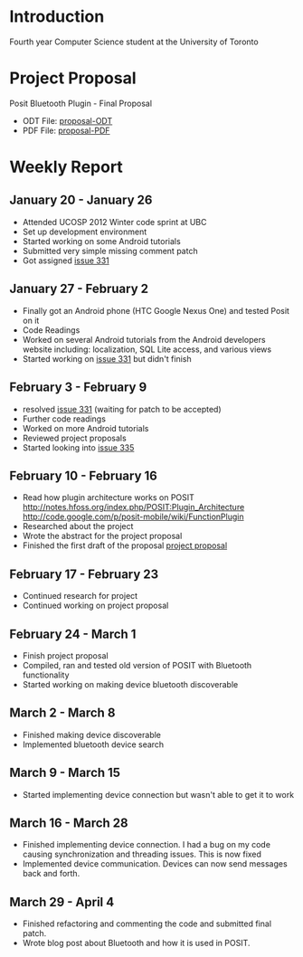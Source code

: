 # Introduction #

Fourth year Computer Science student at the University of Toronto

# Project Proposal #

Posit Bluetooth Plugin - Final Proposal
  * ODT File: [proposal-ODT](http://dl.dropbox.com/u/5803904/POSIT/UCOSP_Proposal_Template_EliasAdum.odt)
  * PDF File: [proposal-PDF](http://dl.dropbox.com/u/5803904/POSIT/UCOSP_Proposal_Template_EliasAdum.pdf)

# Weekly Report #

## January 20 - January 26 ##

  * Attended UCOSP 2012 Winter code sprint at UBC
  * Set up development environment
  * Started working on some Android tutorials
  * Submitted very simple missing comment patch
  * Got assigned [issue 331](https://code.google.com/p/posit-mobile/issues/detail?id=331)

## January 27 - February 2 ##

  * Finally got an Android phone (HTC Google Nexus One) and tested Posit on it
  * Code Readings
  * Worked on several Android tutorials from the Android developers website including: localization, SQL Lite access, and various views
  * Started working on [issue 331](https://code.google.com/p/posit-mobile/issues/detail?id=331) but didn't finish

## February 3 - February 9 ##

  * resolved [issue 331](https://code.google.com/p/posit-mobile/issues/detail?id=331) (waiting for patch to be accepted)
  * Further code readings
  * Worked on more Android tutorials
  * Reviewed project proposals
  * Started looking into [issue 335](https://code.google.com/p/posit-mobile/issues/detail?id=335)

## February 10 - February 16 ##

  * Read how plugin architecture works on POSIT http://notes.hfoss.org/index.php/POSIT:Plugin_Architecture http://code.google.com/p/posit-mobile/wiki/FunctionPlugin
  * Researched about the project
  * Wrote the abstract for the project proposal
  * Finished the first draft of the proposal [project proposal](http://dl.dropbox.com/u/5803904/POSIT/UCOSP_Proposal_Template_EliasAdum.odt)

## February 17 - February 23 ##

  * Continued research for project
  * Continued working on project proposal

## February 24 - March 1 ##

  * Finish project proposal
  * Compiled, ran and tested old version of POSIT with Bluetooth functionality
  * Started working on making device bluetooth discoverable

## March 2 - March 8 ##

  * Finished making device discoverable
  * Implemented bluetooth device search

## March 9 - March 15 ##

  * Started implementing device connection but wasn't able to get it to work

## March 16 - March 28 ##

  * Finished implementing device connection. I had a bug on my code causing synchronization and threading issues. This is now fixed
  * Implemented device communication. Devices can now send messages back and forth.

## March 29 - April 4 ##

  * Finished refactoring and commenting the code and submitted final patch.
  * Wrote blog post about Bluetooth and how it is used in POSIT.